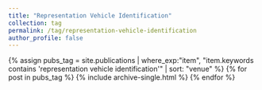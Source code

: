 ```yaml
---
title: "Representation Vehicle Identification"
collection: tag
permalink: /tag/representation-vehicle-identification
author_profile: false
---
```

{% assign pubs_tag = site.publications | where_exp:"item", "item.keywords contains 'representation vehicle identification'" | sort: "venue" %}
{% for post in pubs_tag %}
  {% include archive-single.html %}
{% endfor %}